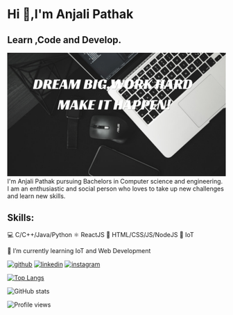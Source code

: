 # Hi  👋,I'm Anjali Pathak
## Learn ,Code and Develop.
![](https://github.com/anjalipathak13/anjalipathak13/blob/main/IMG.png)
I'm Anjali Pathak  pursuing Bachelors in Computer science and engineering. I am an enthusiastic and social person who loves to take up new challenges and learn new skills. 

## Skills:
💻 C/C++/Java/Python
⚛  ReactJS
📃 HTML/CSS/JS/NodeJS
🔌 IoT

 🎯 I’m currently learning IoT and Web Development 




[<img src='https://cdn.jsdelivr.net/npm/simple-icons@3.0.1/icons/github.svg' alt='github' height='40'>](https://github.com/anjalipathak13)  [<img src='https://cdn.jsdelivr.net/npm/simple-icons@3.0.1/icons/linkedin.svg' alt='linkedin' height='40'>](https://www.linkedin.com/in/anjali-pathak-6065b91b7/)  [<img src='https://cdn.jsdelivr.net/npm/simple-icons@3.0.1/icons/instagram.svg' alt='instagram' height='40'>](https://www.instagram.com/13anjalipathak/)  

[![Top Langs](https://github-readme-stats.vercel.app/api/top-langs/?username=anjalipathak13)](https://github.com/anuraghazra/github-readme-stats)

![GitHub stats](https://github-readme-stats.vercel.app/api?username=anjalipathak13&show_icons=true)  

![Profile views](https://gpvc.arturio.dev/anjalipathak13)  
